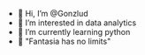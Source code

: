 - 👋 Hi, I’m @Gonzlud
- 👀 I’m interested in data analytics 
- 🌱 I’m currently learning python
- 🌌 "Fantasia has no limits"

